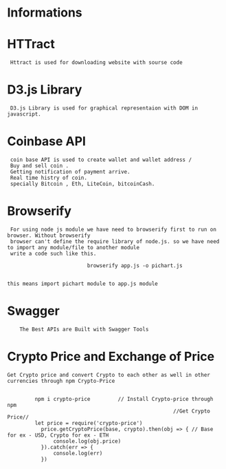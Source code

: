 # Informations

# HTTract
     Httract is used for downloading website with sourse code

# D3.js Library
     D3.js Library is used for graphical representaion with DOM in javascript.
 
# Coinbase API
     coin base API is used to create wallet and wallet address /
     Buy and sell coin .
     Getting notification of payment arrive.
     Real time histry of coin.
     specially Bitcoin , Eth, LiteCoin, bitcoinCash.
# Browserify
     For using node js module we have need to browserify first to run on browser. Without browserify 
     browser can't define the require library of node.js. so we have need to import any module/file to another module 
     write a code such like this.
     
                              browserify app.js -o pichart.js
           
           
    this means import pichart module to app.js module
                    
                
     
  # Swagger 
        The Best APIs are Built with Swagger Tools
        
 # Crypto Price and Exchange of Price 
    Get Crypto price and convert Crypto to each other as well in other currencies through npm Crypto-Price
    
    
             npm i crypto-price         // Install Crypto-price through npm
                                                          //Get Crypto Price//
             let price = require('crypto-price')
               price.getCryptoPrice(base, crypto).then(obj => { // Base for ex - USD, Crypto for ex - ETH 
                   console.log(obj.price)
               }).catch(err => {
                   console.log(err)
               })
 
